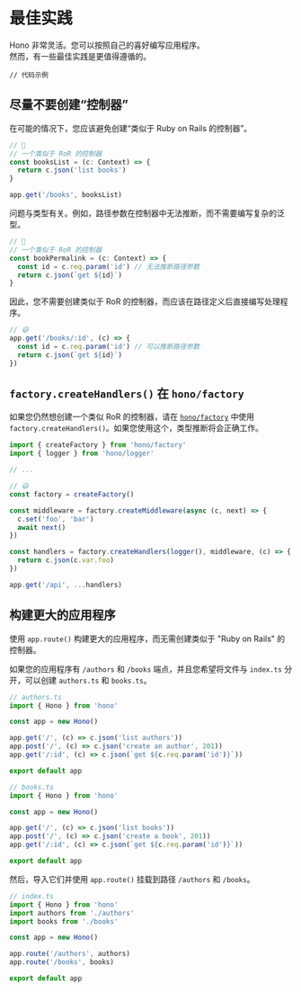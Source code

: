 # 最佳实践

Hono 非常灵活。您可以按照自己的喜好编写应用程序。  
然而，有一些最佳实践是更值得遵循的。  
```  
// 代码示例  
```

## 尽量不要创建“控制器”

在可能的情况下，您应该避免创建“类似于 Ruby on Rails 的控制器”。

```ts
// 🙁
// 一个类似于 RoR 的控制器
const booksList = (c: Context) => {
  return c.json('list books')
}

app.get('/books', booksList)
```

问题与类型有关。例如，路径参数在控制器中无法推断，而不需要编写复杂的泛型。

```ts
// 🙁
// 一个类似于 RoR 的控制器
const bookPermalink = (c: Context) => {
  const id = c.req.param('id') // 无法推断路径参数
  return c.json(`get ${id}`)
}
```

因此，您不需要创建类似于 RoR 的控制器，而应该在路径定义后直接编写处理程序。

```ts
// 😃
app.get('/books/:id', (c) => {
  const id = c.req.param('id') // 可以推断路径参数
  return c.json(`get ${id}`)
})
```

## `factory.createHandlers()` 在 `hono/factory`

如果您仍然想创建一个类似 RoR 的控制器，请在 [`hono/factory`](/docs/helpers/factory) 中使用 `factory.createHandlers()`。如果您使用这个，类型推断将会正确工作。

```ts
import { createFactory } from 'hono/factory'
import { logger } from 'hono/logger'

// ...

// 😃
const factory = createFactory()

const middleware = factory.createMiddleware(async (c, next) => {
  c.set('foo', 'bar')
  await next()
})

const handlers = factory.createHandlers(logger(), middleware, (c) => {
  return c.json(c.var.foo)
})

app.get('/api', ...handlers)
```

## 构建更大的应用程序

使用 `app.route()` 构建更大的应用程序，而无需创建类似于 "Ruby on Rails" 的控制器。

如果您的应用程序有 `/authors` 和 `/books` 端点，并且您希望将文件与 `index.ts` 分开，可以创建 `authors.ts` 和 `books.ts`。

```ts
// authors.ts
import { Hono } from 'hono'

const app = new Hono()

app.get('/', (c) => c.json('list authors'))
app.post('/', (c) => c.json('create an author', 201))
app.get('/:id', (c) => c.json(`get ${c.req.param('id')}`))

export default app
```

```ts
// books.ts
import { Hono } from 'hono'

const app = new Hono()

app.get('/', (c) => c.json('list books'))
app.post('/', (c) => c.json('create a book', 201))
app.get('/:id', (c) => c.json(`get ${c.req.param('id')}`))

export default app
```

然后，导入它们并使用 `app.route()` 挂载到路径 `/authors` 和 `/books`。

```ts
// index.ts
import { Hono } from 'hono'
import authors from './authors'
import books from './books'

const app = new Hono()

app.route('/authors', authors)
app.route('/books', books)

export default app
```